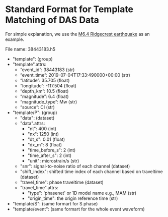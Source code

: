# Standard Format for Template Matching of DAS Data

For simple explanation, we use the [M6.4 Ridgecrest earthquake](https://earthquake.usgs.gov/earthquakes/eventpage/ci38443183/executive) as an example. 

File name: 38443183.h5

- "template": (group)
- "template".attrs:
	- “event_id”: 38443183 (str)
	- “event_time”: 2019-07-04T17:33:490000+00:00 (str)
	- “latitude”: 35.705 (float)
	- “longitude”: -117.504 (float)
	- “depth_km”: 10.5 (float)
	- “magnitude”: 6.4 (float)
	- “magnitude_type”: Mw (str)
	- “source”: CI (str)
- "template/P": (group)
	- "data": (dataset)
	- "data".attrs:
		- "nt": 400 (int)
		- "nx": 1250 (int)
		- "dt_s": 0.01 (float)
		- "dx_m": 8 (float)
		- "time_before_s": 2 (int)
		- "time_after_s": 2 (int)
		- "unit": microstrain/s (str)
	- "snr": signal-to-noise ratio of each channel (dataset)
	- "shift_index": shifted time index of each channel based on traveltime (dataset)
	- "travel_time": phase traveltime (dataset)
	- "travel_time".attrs:
		- "type": 'phasenet' or 1D model name e.g., MAM (str)
		- "origin_time": the origin reference time (str)
- "template/S": (same formart for S phase) 
- "template/event": (same formart for the whole event waveform)
